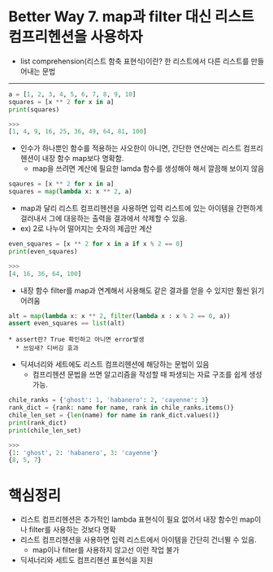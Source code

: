 Better Way 7.
map과 filter 대신 리스트 컴프리헨션을 사용하자
=====================================
* list comprehension(리스트 함축 표현식)이란? 한 리스트에서 다른 리스트를 만들어내는 문법
***

```python
a = [1, 2, 3, 4, 5, 6, 7, 8, 9, 10]
squares = [x ** 2 for x in a]
print(squares)

>>>
[1, 4, 9, 16, 25, 36, 49, 64, 81, 100]
```

* 인수가 하나뿐인 함수를 적용하는 사오한이 아니면, 간단한 연산에는 리스트 컴프리헨션이 내장 함수 map보다 명확함.
  * map을 쓰려면 계산에 필요한 lamda 함수를 생성해야 해서 깔끔해 보이지 않음
```python
sqaures = [x ** 2 for x in a]
squares = map(lambda x: x ** 2, a)
```
* map과 달리 리스트 컴프리헨션을 사용하면 입력 리스트에 있는 아이템을 간편하게 걸러내서 그에 대응하는 출력을 결과에서 삭제할 수 있음.
* ex) 2로 나누어 떨어지는 숫자의 제곱만 계산
```python
even_squares = [x ** 2 for x in a if x % 2 == 0]
print(even_squares)

>>>
[4, 16, 36, 64, 100]
```
  * 내장 함수 filter를 map과 연계해서 사용해도 같은 결과를 얻을 수 있지만 훨씬 읽기 어려움
```python
alt = map(lambda x: x ** 2, filter(lambda x : x % 2 == 0, a))
assert even_squares == list(alt)
```
    * assert란? True 확인하고 아니면 error발생
      * 쓰임새? 디버깅 효과

* 딕셔너리와 세트에도 리스트 컴프리헨션에 해당하는 문법이 있음
  * 컴프리헨션 문법을 쓰면 알고리즘을 작성할 때 파생되는 자료 구조를 쉽게 생성 가능.
  
```python
chile_ranks = {'ghost': 1, 'habanero': 2, 'cayenne': 3}
rank_dict = {rank: name for name, rank in chile_ranks.items()}
chile_len_set = {len(name) for name in rank_dict.values()}
print(rank_dict)
print(chile_len_set)

>>>
{1: 'ghost', 2: 'habanero', 3: 'cayenne'}
{8, 5, 7}
```

# 핵심정리
* 리스트 컴프리헨션은 추가적인 lambda 표현식이 필요 없어서 내장 함수인 map이나 filter를 사용하는 것보다 명확
* 리스트 컴프리헨션을 사용하면 입력 리스트에서 아이템을 간단히 건너뛸 수 있음.
  * map이나 filter를 사용하지 않고선 이런 작업 불가
* 딕셔너리와 세트도 컴프리헨션 표현식을 지원


